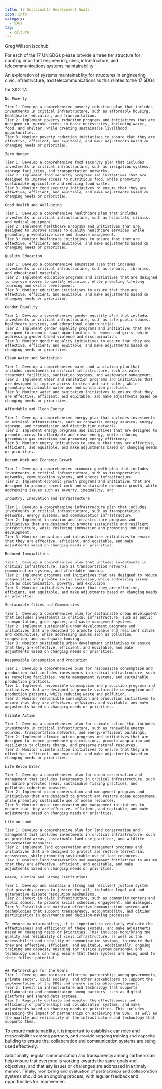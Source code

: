 ```yaml
---
title: 17 Sustainable Development Goals
icon: info
category:
  - SDGs
tag:
  - culture
---
```

Greg Willson (scdhub)

For each of the 17 UN SDGs please provide a three tier structure for curating important engineering, civic, infrastructure, and telecommunications systems maintainability

An exploration of systems maintainability for structures in engineering, civic, infrastructure, and telecommunications as
this relates to the 17 SDGs


for SDG 17:


    No Poverty

    Tier 1: Develop a comprehensive poverty reduction plan that includes investments in critical infrastructure, such as affordable housing, healthcare, education, and transportation.
    Tier 2: Implement poverty reduction programs and initiatives that are designed to improve access to basic necessities, including water, food, and shelter, while creating sustainable livelihood opportunities.
    Tier 3: Monitor poverty reduction initiatives to ensure that they are effective, efficient, and equitable, and make adjustments based on changing needs or priorities.

    Zero Hunger

    Tier 1: Develop a comprehensive food security plan that includes investments in critical infrastructure, such as irrigation systems, storage facilities, and transportation networks.
    Tier 2: Implement food security programs and initiatives that are designed to improve access to nutritious food, while promoting sustainable agriculture and reducing food waste.
    Tier 3: Monitor food security initiatives to ensure that they are effective, efficient, and equitable, and make adjustments based on changing needs or priorities.

    Good Health and Well-being

    Tier 1: Develop a comprehensive healthcare plan that includes investments in critical infrastructure, such as hospitals, clinics, and medical equipment.
    Tier 2: Implement healthcare programs and initiatives that are designed to improve access to quality healthcare services, while promoting preventative care and disease management.
    Tier 3: Monitor healthcare initiatives to ensure that they are effective, efficient, and equitable, and make adjustments based on changing needs or priorities.

    Quality Education

    Tier 1: Develop a comprehensive education plan that includes investments in critical infrastructure, such as schools, libraries, and educational materials.
    Tier 2: Implement education programs and initiatives that are designed to improve access to quality education, while promoting lifelong learning and skills development.
    Tier 3: Monitor education initiatives to ensure that they are effective, efficient, and equitable, and make adjustments based on changing needs or priorities.

    Gender Equality

    Tier 1: Develop a comprehensive gender equality plan that includes investments in critical infrastructure, such as safe public spaces, healthcare services, and educational opportunities.
    Tier 2: Implement gender equality programs and initiatives that are designed to promote equal opportunities for women and girls, while addressing gender-based violence and discrimination.
    Tier 3: Monitor gender equality initiatives to ensure that they are effective, efficient, and equitable, and make adjustments based on changing needs or priorities.

    Clean Water and Sanitation

    Tier 1: Develop a comprehensive water and sanitation plan that includes investments in critical infrastructure, such as water treatment facilities, sanitation systems, and wastewater management.
    Tier 2: Implement water and sanitation programs and initiatives that are designed to improve access to clean and safe water, while promoting sustainable water use and sanitation practices.
    Tier 3: Monitor water and sanitation initiatives to ensure that they are effective, efficient, and equitable, and make adjustments based on changing needs or priorities.

    Affordable and Clean Energy

    Tier 1: Develop a comprehensive energy plan that includes investments in critical infrastructure, such as renewable energy sources, energy storage, and transmission and distribution networks.
    Tier 2: Implement energy programs and initiatives that are designed to promote access to affordable and clean energy, while reducing greenhouse gas emissions and promoting energy efficiency.
    Tier 3: Monitor energy initiatives to ensure that they are effective, efficient, and equitable, and make adjustments based on changing needs or priorities.

    Decent Work and Economic Growth

    Tier 1: Develop a comprehensive economic growth plan that includes investments in critical infrastructure, such as transportation networks, communication systems, and energy infrastructure.
    Tier 2: Implement economic growth programs and initiatives that are designed to promote decent work and sustainable economic growth, while addressing issues such as poverty, inequality, and

    Industry, Innovation and Infrastructure

    Tier 1: Develop a comprehensive infrastructure plan that includes investments in critical infrastructure, such as transportation networks, energy systems, and communication infrastructure.
    Tier 2: Implement innovation and infrastructure programs and initiatives that are designed to promote sustainable and resilient infrastructure, while fostering innovation and promoting industrial development.
    Tier 3: Monitor innovation and infrastructure initiatives to ensure that they are effective, efficient, and equitable, and make adjustments based on changing needs or priorities.

    Reduced Inequalities

    Tier 1: Develop a comprehensive plan that includes investments in critical infrastructure, such as transportation networks, communication systems, and affordable housing.
    Tier 2: Implement programs and initiatives that are designed to reduce inequalities and promote social inclusion, while addressing issues such as discrimination, poverty, and exclusion.
    Tier 3: Monitor initiatives to ensure that they are effective, efficient, and equitable, and make adjustments based on changing needs or priorities.

    Sustainable Cities and Communities

    Tier 1: Develop a comprehensive plan for sustainable urban development that includes investments in critical infrastructure, such as public transportation, green spaces, and waste management systems.
    Tier 2: Implement sustainable urban development programs and initiatives that are designed to promote livable and resilient cities and communities, while addressing issues such as pollution, congestion, and inadequate housing.
    Tier 3: Monitor sustainable urban development initiatives to ensure that they are effective, efficient, and equitable, and make adjustments based on changing needs or priorities.

    Responsible Consumption and Production

    Tier 1: Develop a comprehensive plan for responsible consumption and production that includes investments in critical infrastructure, such as recycling facilities, waste management systems, and sustainable production practices.
    Tier 2: Implement responsible consumption and production programs and initiatives that are designed to promote sustainable consumption and production patterns, while reducing waste and pollution.
    Tier 3: Monitor responsible consumption and production initiatives to ensure that they are effective, efficient, and equitable, and make adjustments based on changing needs or priorities.

    Climate Action

    Tier 1: Develop a comprehensive plan for climate action that includes investments in critical infrastructure, such as renewable energy sources, transportation networks, and energy-efficient buildings.
    Tier 2: Implement climate action programs and initiatives that are designed to reduce greenhouse gas emissions, promote adaptation and resilience to climate change, and preserve natural resources.
    Tier 3: Monitor climate action initiatives to ensure that they are effective, efficient, and equitable, and make adjustments based on changing needs or priorities.

    Life Below Water

    Tier 1: Develop a comprehensive plan for ocean conservation and management that includes investments in critical infrastructure, such as marine protected areas, sustainable fishing practices, and pollution reduction measures.
    Tier 2: Implement ocean conservation and management programs and initiatives that are designed to protect and restore ocean ecosystems, while promoting sustainable use of ocean resources.
    Tier 3: Monitor ocean conservation and management initiatives to ensure that they are effective, efficient, and equitable, and make adjustments based on changing needs or priorities.

    Life on Land

    Tier 1: Develop a comprehensive plan for land conservation and management that includes investments in critical infrastructure, such as protected areas, sustainable land use practices, and wildlife conservation measures.
    Tier 2: Implement land conservation and management programs and initiatives that are designed to protect and restore terrestrial ecosystems, while promoting sustainable use of land resources.
    Tier 3: Monitor land conservation and management initiatives to ensure that they are effective, efficient, and equitable, and make adjustments based on changing needs or priorities.

    Peace, Justice and Strong Institutions

    Tier 1: Develop and maintain a strong and resilient justice system that provides access to justice for all, including legal aid and alternative dispute resolution mechanisms.
    Tier 2: Invest in civic infrastructure, such as community centers and public spaces, to promote social cohesion, engagement, and dialogue.
    Tier 3: Establish and maintain effective communication systems and technologies that support transparency, accountability, and citizen participation in governance and decision-making processes.

    To ensure maintainability, it is important to regularly evaluate the effectiveness and efficiency of these systems, and make adjustments based on changing needs or priorities. This includes monitoring the quality and reliability of civic infrastructure, as well as the accessibility and usability of communication systems, to ensure that they are effective, efficient, and equitable. Additionally, ongoing training and capacity building for justice system personnel and technology users can help ensure that these systems are being used to their fullest potential.


    ## Partnerships for the Goals
    Tier 1: Develop and maintain effective partnerships among governments, private sector, civil society, and other stakeholders to support the implementation of the SDGs and ensure sustainable development.
    Tier 2: Invest in infrastructure and technology that supports collaboration and communication among partners, such as digital platforms and shared data systems.
    Tier 3: Regularly evaluate and monitor the effectiveness and efficiency of partnerships and collaboration systems, and make adjustments based on changing needs or priorities. This includes assessing the impact of partnerships on achieving the SDGs, as well as the quality and reliability of the infrastructure and technology that supports them.

To ensure maintainability, it is important to establish clear roles and responsibilities among partners, and provide 
ongoing training and capacity building to ensure that collaboration and communication systems are being used effectively. 

Additionally, regular communication and transparency among partners can help ensure that everyone is working towards the 
same goals and objectives, and that any issues or challenges are addressed in a timely manner. Finally, monitoring and 
evaluation of partnerships and collaboration systems should be an ongoing process, with regular feedback and opportunities
for improvemen

